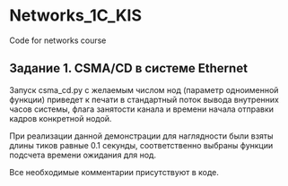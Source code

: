 # Networks_1C_KIS
Code for networks course

## Задание 1. CSMA/CD в системе Ethernet
Запуск csma_cd.py с желаемым числом нод (параметр одноименной функции) приведет к печати в стандартный поток вывода внутренних часов системы, флага занятости канала и времени начала отправки кадров конкретной нодой.

При реализации данной демонстрации для наглядности были взяты длины тиков равные 0.1 секунды, соответственно выбраны функции подсчета времени ожидания для нод.

Все необходимые комментарии присутствуют в коде.
